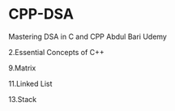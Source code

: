 # CPP-DSA
Mastering DSA in C and CPP Abdul Bari Udemy


2.Essential Concepts of C++

9.Matrix

11.Linked List

13.Stack
